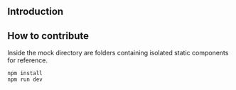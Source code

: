 ## Introduction


## How to contribute
Inside the mock directory are folders containing isolated static components for reference.

```
npm install
npm run dev
```
